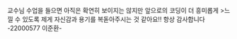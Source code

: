 교수님 수업을 들으면 아직은 확연히 보이지는 않지만 앞으로의 코딩이 더 흥미롭게 >느낄 수 있도록 제게 자신감과 용기를 복돋아주시는 것 같아요!! 항상 감사합니다
-22000577 이준환-

